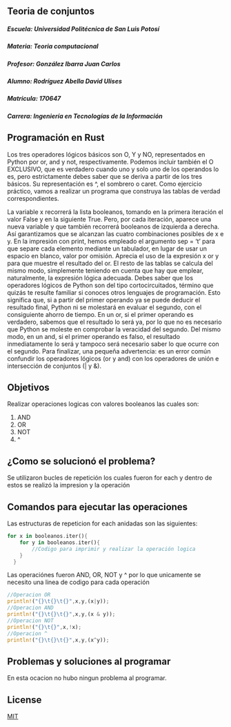 ## Teoria de conjuntos
##### Escuela: Universidad Politécnica de San Luis Potosí
##### Materia: Teoria computacional
##### Profesor: González Ibarra Juan Carlos
##### Alumno: Rodríguez Abella David Ulises 
##### Matricula: 170647
##### Carrera: Ingeniería en Tecnologías de la Información

## Programación en Rust
Los tres operadores lógicos básicos son O, Y y NO, representados en Python por or, and y not, respectivamente.
Podemos incluir también el O EXCLUSIVO, que es verdadero cuando uno y solo uno de los operandos lo es, pero estrictamente debes saber que se deriva a partir de los tres básicos. Su representación es ^, el sombrero o caret.
Como ejercicio práctico, vamos a realizar un programa que construya las tablas de verdad correspondientes.

La variable x recorrerá la lista booleanos, tomando en la primera iteración el valor False y en la siguiente True. 
Pero, por cada iteración, aparece una nueva variable y que también recorrerá booleanos de izquierda a derecha. 
Así garantizamos que se alcanzan las cuatro combinaciones posibles de x e y.
En la impresión con print, hemos empleado el argumento sep = ‘t’ para que separe cada elemento mediante un tabulador, 
en lugar de usar un espacio en blanco, valor por omisión. Aprecia el uso de la expresión x or y para que muestre el resultado del or.
El resto de las tablas se calcula del mismo modo, simplemente teniendo en cuenta que hay que emplear, naturalmente, 
la expresión lógica adecuada.
Debes saber que los operadores lógicos de Python son del tipo cortocircuitados, término que quizás te resulte familiar 
si conoces otros lenguajes de programación. Esto significa que, si a partir del primer operando ya se puede deducir el 
resultado final, Python ni se molestará en evaluar el segundo, con el consiguiente ahorro de tiempo.
En un or, si el primer operando es verdadero, sabemos que el resultado lo será ya, por lo que no es necesario que Python 
se moleste en comprobar la veracidad del segundo.
Del mismo modo, en un and, si el primer operando es falso, el resultado inmediatamente lo será y tampoco será necesario 
saber lo que ocurre con el segundo.
Para finalizar, una pequeña advertencia: es un error común confundir los operadores lógicos (or y and) con los operadores 
de unión e intersección de conjuntos (| y &).

## Objetivos
Realizar operaciones logicas con valores booleanos las cuales son:
1. AND
2. OR
3. NOT
4. ^

## ¿Como se solucionó el problema? 
Se utilizaron bucles de repetición los cuales fueron for each y dentro de estos se realizó la impresion y la operación

## Comandos para ejecutar las operaciones
Las estructuras de repeticion for each anidadas son las siguientes:
```rust
for x in booleanos.iter(){
    for y in booleanos.iter(){
        //Codigo para imprimir y realizar la operación logica
    }
  }
```
Las operaciónes fueron AND, OR, NOT y ^ por lo que unicamente se necesito una linea de codigo para cada operación
```rust
//Operacion OR
println!("{}\t{}\t{}",x,y,(x|y));
//Operacion AND
println!("{}\t{}\t{}",x,y,(x & y));
//Operacion NOT
println!("{}\t{}",x,!x);
//Operacion ^
println!("{}\t{}\t{}",x,y,(x^y));
```


## Problemas y soluciones al programar
En esta ocacion no hubo ningun problema al programar.

## License
[MIT](https://choosealicense.com/licenses/mit/)